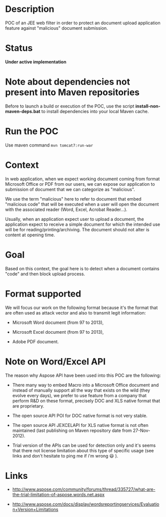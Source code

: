 # Description
POC of an JEE web filter in order to protect an document upload application feature against "malicious" document submission.

# Status

**Under active implementation**

# Note about dependencies not present into Maven repositories

Before to launch a build or execution of the POC, use the script **install-non-maven-deps.bat** to install dependencies into your local Maven cache.

# Run the POC

Use maven command `mvn tomcat7:run-war`

# Context

In web application, when we expect working document coming from format Microsoft Office or PDF from our users, we can expose our application to submission of document that we can categorize as "malicious".

We use the term "malicious" here to refer to document that embed "malicious code" that will be executed when a user will open the document with the associated reader (Word, Excel, Acrobat Reader...).

Usually, when an application expect user to upload a document, the application expect to receive a simple document for which the intended use will be for reading/printing/archiving. The document should not alter is content at opening time.

# Goal

Based on this context, the goal here is to detect when a document contains "code" and then block upload process.

# Format supported

We will focus our work on the following format because it's the format that are often used as attack vector and also to transmit legit information: 

* Microsoft Word document (from 97 to 2013),

* Microsoft Excel document (from 97 to 2013),

* Adobe PDF document.

# Note on Word/Excel API

The reason why Aspose API have been used into this POC are the following:

* There many way to embed Macro into a Microsoft Office document and instead of manually support all the way that exists on the wild (they evolve every days), we prefer to use feature from a company that perform R&D on these format, precisely DOC and XLS native format that are proprietary. 

* The open source API POI for DOC native format is not very stable.

* The open source API JEXCELAPI for XLS native format is not often maintained (last publishing on Maven repository date from 27-Nov-2012).

* Trial version of the APIs can be used for detection only and it's seems that there not license limitation about this type of specific usage (see links and don't hesitate to ping me if i'm wrong  :smiley: ).


# Links

* http://www.aspose.com/community/forums/thread/335727/what-are-the-trial-limitation-of-aspose.words.net.aspx

* http://www.aspose.com/docs/display/wordsreportingservices/Evaluation+Version+Limitations

